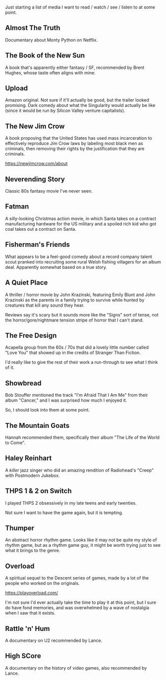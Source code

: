 Just starting a list of media I want to read / watch / see / listen to at some
point.


## Almost The Truth

Documentary about Monty Python on Netflix.


## The Book of the New Sun

A book that's apparently either fantasy / SF, recommended by Brent Hughes,
whose taste often aligns with mine.


## Upload

Amazon original. Not sure if it'll actually be good, but the trailer looked
promising. Dark comedy about what the Singularity would actually be like (since
it would be run by Silicon Valley venture capitalists).


## The New Jim Crow

A book proposing that the United States has used mass incarceration to
effectively reproduce Jim Crow laws by labeling most black men as criminals,
then removing their rights by the justification that they are criminals.

https://newjimcrow.com/about


## Neverending Story

Classic 80s fantasy movie I've never seen.


## Fatman

A silly-looking Christmas action movie, in which Santa takes on a contract
manufacturing hardware for the US military and a spoiled rich kid who got coal
takes out a contract on Santa.


## Fisherman's Friends

What appears to be a feel-good comedy about a record company talent scout
pranked into recruiting some rural Welsh fishing villagers for an album deal.
Apparently somewhat based on a true story.


## A Quiet Place

A thriller / horror movie by John Krazinski, featuring Emily Blunt and John
Krazinski as the parents in a family trying to survive while hunted by
creatures that kill any sound they hear.

Reviews say it's scary but it sounds more like the "Signs" sort of tense, not
the horror/gore/nightmare tension stripe of horror that I can't stand.


## The Free Design

Acapella group from the 60s / 70s that did a lovely little number called "Love
You" that showed up in the credits of Stranger Than Fiction.

I'd really like to give the rest of their work a run-through to see what I
think of it.


## Showbread

Bob Stouffer mentioned the track "I'm Afraid That I Am Me" from their album
"Cancer," and I was surprised how much I enjoyed it.

So, I should look into them at some point.


## The Mountain Goats

Hannah recommended them, specifically their album "The Life of the World to
Come".


## Haley Reinhart

A _killer_ jazz singer who did an amazing rendition of Radiohead's "Creep" with
Postmodern Jukebox.


## THPS 1 & 2 on Switch

I played THPS 2 obsessively in my late teens and early twenties.

Not sure I want to have the game again, but it is tempting.


## Thumper

An abstract horror rhythm game. Looks like it may not be quite my style of
rhythm game, but as a rhythm game guy, it might be worth trying just to see
what it brings to the genre.


## Overload

A spiritual sequel to the Descent series of games, made by a lot of the people
who worked on the originals.

https://playoverload.com/

I'm not sure I'd ever actually take the time to play it at this point, but I
sure do have fond memories, and was overwhelmed by a wave of nostalgia when I
saw that it exists.


## Rattle 'n' Hum

A documentary on U2 recommended by Lance.


## High SCore

A documentary on the history of video games, also recommended by Lance.
